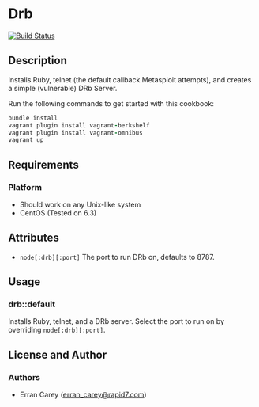 # Drb
[![Build Status](https://secure.travis-ci.org/rapid7-cookbooks/drb.png)](http://travis-ci.org/rapid7-cookbooks/drb)
## Description
Installs Ruby, telnet (the default callback Metasploit attempts), and creates a simple (vulnerable) DRb Server.

Run the following commands to get started with this cookbook:
```ruby
bundle install
vagrant plugin install vagrant-berkshelf
vagrant plugin install vagrant-omnibus
vagrant up
```

## Requirements
### Platform
* Should work on any Unix-like system
* CentOS (Tested on 6.3)

## Attributes
* `node[:drb][:port]` The port to run DRb on, defaults to 8787.

## Usage
### drb::default
Installs Ruby, telnet, and a DRb server. Select the port to run on by overriding `node[:drb][:port]`.

## License and Author
### Authors
* Erran Carey (erran_carey@rapid7.com)
